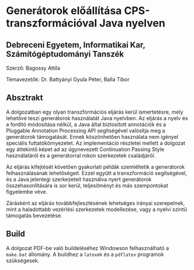 # Generátorok előállítása CPS-transzformációval Java nyelven

## Debreceni Egyetem, Informatikai Kar, Számítógéptudományi Tanszék

Szerző: Bagossy Attila

Témavezetők: Dr. Battyányi Gyula Péter, Balla Tibor

## Absztrakt

A dolgozatban egy olyan transzformációs eljárás kerül ismertetésre, mely lehetővé teszi generátorok használatát Java nyelvben. Az eljárás a nyelv és a fordító módosítása nélkül, a Java által biztosított annotációk és a Pluggable Annotation Processing API segítségével valósítja meg a generátorok támogatását. Ennek köszönhetően használata nem igényel speciális futtatókörnyezetet. Az implementáció részletei mellett a dolgozat egy áttekintő képet ad az úgynevezett Continuation Passing Style használatáról és a generátorral rokon szerkezetek családjáról.

Az eljárás kifejtését követően gyakorlati példák szemléltetik a generátorok felhasználásának lehetőségeit. Ezzel együtt a transzformáció segítségével, és a Java jelenlegi szerkezeteit használva nyert generátorok összehasonlítására is sor kerül, teljesítményt és más szempontokat figyelembe véve. 

Zárásként az eljárás továbbfejlesztésének lehetséges irányai szerepelnek, mint a haladottabb vezérlési szerkezetek modellezése, vagy a nyelvi szintű támogatás bevezetése.

## Build

A dolgozat PDF-be való buildeléséhez Windowson felhasználható a `make.bat` állomány. A buildhez a `latexmk` és a `pdflatex` programok szükségesek.
